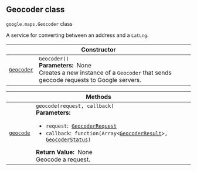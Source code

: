 
<devsite-heading text=" Geocoder class" for="Geocoder" level="h2" link="" toc="" back-to-top=""><h2 id="Geocoder" is-upgraded="">Geocoder class </h2></devsite-heading>
<p>
<code translate="no" dir="ltr"><span itemprop="path">google.maps</span>.<span itemprop="name">Geocoder</span></code>
class
</p>
<p>A service for converting between an address and a <code translate="no" dir="ltr">LatLng</code>.</p>
<div class="devsite-table-wrapper"><table class="constructors responsive" summary="class Geocoder - Constructor">
<thead>
<tr><th colspan="2" id="Geocoder.constructor">Constructor</th>
</tr></thead>
<tbody>
<tr>
<td><code translate="no" dir="ltr"><a class="secret-link" href="#Geocoder.constructor"><span>Geocoder</span></a></code></td>
<td><div><code translate="no" dir="ltr">Geocoder()</code></div>
<div class="desc"><strong>Parameters:</strong>&nbsp; None</div>
<div class="desc">Creates a new instance of a <code translate="no" dir="ltr">Geocoder</code> that sends geocode requests to Google servers.</div></td>
</tr>
</tbody>
</table></div>
<div class="devsite-table-wrapper"><table class="methods responsive" summary="class Geocoder - Methods">
<thead>
<tr><th colspan="2">Methods</th>
</tr></thead>
<tbody>
<tr id="Geocoder.geocode">
<td itemprop="property"><code translate="no" dir="ltr"><a class="secret-link" href="#Geocoder.geocode"><span>geocode</span></a></code></td>
<td><div><code translate="no" dir="ltr">geocode(request, callback)</code></div>
<div class="desc"><strong>Parameters:</strong>&nbsp; <ul>
<li><code translate="no" dir="ltr">request</code>:&nbsp; <code translate="no" dir="ltr"><a href="GeocoderRequest.md">GeocoderRequest</a></code></li>
<li><code translate="no" dir="ltr">callback</code>:&nbsp; <code translate="no" dir="ltr">function(Array&lt;<a href="GeocoderResult.md">GeocoderResult</a>&gt;, <a href="GeocoderStatus.md">GeocoderStatus</a>)</code></li>
</ul></div>
<div class="desc"><strong>Return Value:</strong>&nbsp; None</div>
<div class="desc">Geocode a request.</div></td>
</tr>
</tbody>
</table></div>
<script src="replace_links.js"></script>
